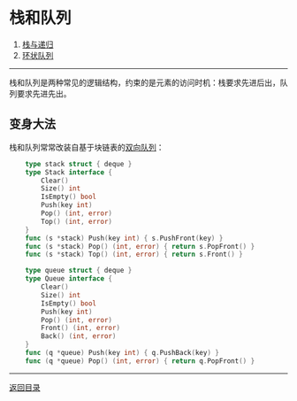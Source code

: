 # 栈和队列
 1. [栈与递归](03-A.md)
 2. [环状队列](03-B.md)

___
栈和队列是两种常见的逻辑结构，约束的是元素的访问时机：栈要求先进后出，队列要求先进先出。
 
## 变身大法
栈和队列常常改装自基于块链表的[双向队列](02-B.md)：
```go
	type stack struct { deque }
	type Stack interface {
		Clear()
		Size() int
		IsEmpty() bool
		Push(key int)
		Pop() (int, error)
		Top() (int, error)
	}
	func (s *stack) Push(key int) { s.PushFront(key) }
	func (s *stack) Pop() (int, error) { return s.PopFront() }
	func (s *stack) Top() (int, error) { return s.Front() }
```
```go
	type queue struct { deque }
	type Queue interface {
		Clear()
		Size() int
		IsEmpty() bool
		Push(key int)
		Pop() (int, error)
		Front() (int, error)
		Back() (int, error)
	}
	func (q *queue) Push(key int) { q.PushBack(key) }
	func (q *queue) Pop() (int, error) { return q.PopFront() }
```

---
[返回目录](../index.md)
